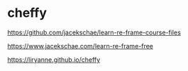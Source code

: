 # cheffy
https://github.com/jacekschae/learn-re-frame-course-files

https://www.jacekschae.com/learn-re-frame-free

https://liryanne.github.io/cheffy
